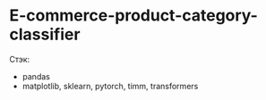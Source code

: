 # E-commerce-product-category-classifier

Стэк: 
 - pandas
 -  matplotlib, sklearn, pytorch, timm, transformers

